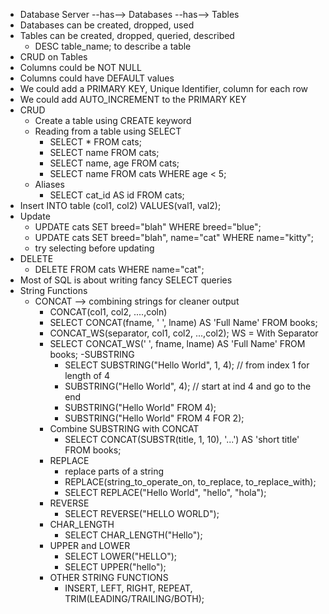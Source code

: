 - Database Server --has--> Databases --has--> Tables
- Databases can be created, dropped, used
- Tables can be created, dropped, queried, described
  - DESC table_name; to describe a table
- CRUD on Tables
- Columns could be NOT NULL
- Columns could have DEFAULT values
- We could add a PRIMARY KEY, Unique Identifier, column for each row
- We could add AUTO_INCREMENT to the PRIMARY KEY
- CRUD
  - Create a table using CREATE keyword
  - Reading from a table using SELECT
    - SELECT \* FROM cats;
    - SELECT name FROM cats;
    - SELECT name, age FROM cats;
    - SELECT name FROM cats WHERE age < 5;
  - Aliases
    - SELECT cat_id AS id FROM cats;
- Insert INTO table (col1, col2) VALUES(val1, val2);
- Update
  - UPDATE cats SET breed="blah" WHERE breed="blue";
  - UPDATE cats SET breed="blah", name="cat" WHERE name="kitty";
  - try selecting before updating
- DELETE
  - DELETE FROM cats WHERE name="cat";
- Most of SQL is about writing fancy SELECT queries
- String Functions
  - CONCAT --> combining strings for cleaner output
    - CONCAT(col1, col2, ....,coln)
    - SELECT CONCAT(fname, ' ', lname) AS 'Full Name' FROM books;
    - CONCAT_WS(separator, col1, col2, ...,col2); WS = With Separator
    - SELECT CONCAT_WS(' ', fname, lname) AS 'Full Name' FROM books;
      -SUBSTRING
      - SELECT SUBSTRING("Hello World", 1, 4); // from index 1 for length of 4
      - SUBSTRING("Hello World", 4); // start at ind 4 and go to the end
      - SUBSTRING("Hello World" FROM 4);
      - SUBSTRING("Hello World" FROM 4 FOR 2);
    - Combine SUBSTRING with CONCAT
      - SELECT CONCAT(SUBSTR(title, 1, 10), '...') AS 'short title' FROM books;
    - REPLACE
      - replace parts of a string
      - REPLACE(string_to_operate_on, to_replace, to_replace_with);
      - SELECT REPLACE("Hello World", "hello", "hola");
    - REVERSE
      - SELECT REVERSE("HELLO WORLD");
    - CHAR_LENGTH
      - SELECT CHAR_LENGTH("Hello");
    - UPPER and LOWER
      - SELECT LOWER("HELLO");
      - SELECT UPPER("hello");
    - OTHER STRING FUNCTIONS
      - INSERT, LEFT, RIGHT, REPEAT, TRIM(LEADING/TRAILING/BOTH);
